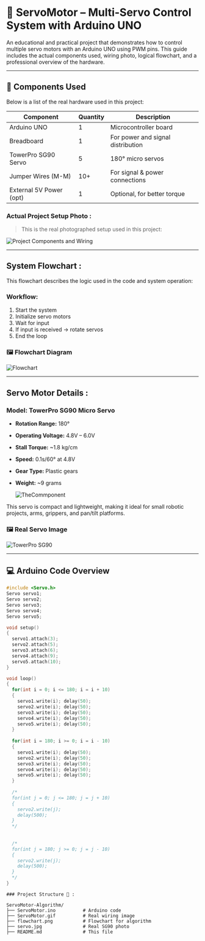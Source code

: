 # 🤖 ServoMotor – Multi-Servo Control System with Arduino UNO

An educational and practical project that demonstrates how to control multiple servo motors with an Arduino UNO using PWM pins. This guide includes the actual components used, wiring photo, logical flowchart, and a professional overview of the hardware.

---

## 🔧 Components Used

Below is a list of the real hardware used in this project:

| Component                  | Quantity | Description                        |
|----------------------------|----------|------------------------------------|
|  Arduino UNO             | 1        | Microcontroller board                |
|  Breadboard              | 1        | For power and signal distribution    |
|  TowerPro SG90 Servo     | 5        | 180° micro servos                    |
| Jumper Wires (M-M)       | 10+      | For signal & power connections       |
| External 5V Power (opt)  | 1        | Optional, for better torque          |

###  Actual Project Setup Photo :
> This is the real photographed setup used in this project:

![Project Components and Wiring](ServoMotor.gif)

---

##  System Flowchart :

This flowchart describes the logic used in the code and system operation:

###  Workflow:
1. Start the system
2. Initialize servo motors
3. Wait for input
4. If input is received → rotate servos
5. End the loop

### 🖼️ Flowchart Diagram

![Flowchart](FlowChart.png) 

---

##  Servo Motor Details :

### Model: **TowerPro SG90 Micro Servo**

- **Rotation Range:** 180°
- **Operating Voltage:** 4.8V – 6.0V
- **Stall Torque:** ~1.8 kg/cm
- **Speed:** 0.1s/60° at 4.8V
- **Gear Type:** Plastic gears
- **Weight:** ~9 grams

  ![TheCommponent](Thecomponent.jpg)

This servo is compact and lightweight, making it ideal for small robotic projects, arms, grippers, and pan/tilt platforms.

### 🖼️ Real Servo Image

![TowerPro SG90](TheServoMotor.jpg)

---

## 💻 Arduino Code Overview

```cpp
#include <Servo.h>
Servo servo1;
Servo servo2;
Servo servo3;
Servo servo4;
Servo servo5;

void setup()
{
  servo1.attach(3);
  servo2.attach(5);
  servo3.attach(6);
  servo4.attach(9);
  servo5.attach(10);
}

void loop()
{
  for(int i = 0; i <= 180; i = i + 10)
  {
    servo1.write(i); delay(50);
    servo2.write(i); delay(50);
    servo3.write(i); delay(50);
    servo4.write(i); delay(50);
    servo5.write(i); delay(50);
  }
  
  for(int i = 180; i >= 0; i = i - 10)
  {
    servo1.write(i); delay(50);
    servo2.write(i); delay(50);
    servo3.write(i); delay(50);
    servo4.write(i); delay(50);
    servo5.write(i); delay(50);
  }
  
  /*
  for(int j = 0; j <= 180; j = j + 10)
  {
    servo2.write(j);
    delay(500);
  }
  */
  
  
  /*
  for(int j = 180; j >= 0; j = j - 10)
  {
    servo2.write(j);
    delay(500);
  }
  */
}
```
```Text
### Project Structure 📂 :

ServoMotor-Algorithm/
├── ServoMotor.ino          # Arduino code
├── ServoMotor.gif          # Real wiring image
├── flowchart.png           # Flowchart for algorithm
├── servo.jpg               # Real SG90 photo
├── README.md               # This file
```
